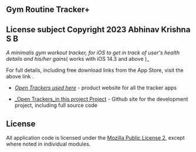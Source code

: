 ## Gym Routine Tracker+
## License subject Copyright 2023 Abhinav Krishna S B
_A minimalis  gym workout tracker, for iOS to get in track of user's health details and his/her gains_( works with iOS 14.3 and above )_

For full details, including free download links from the App Store, visit the above link .

* [_Open Trackers used here_](https://open-trackers.github.io) - product website for all the tracker apps
  
* [_Open Trackers_in this project Project](https://github.com/open-trackers) - Github site for the development project, including full source code

## License
All application code is licensed under the [Mozilla Public License 2](https://www.mozilla.org/en-US/MPL/2.0/), except where noted in individual modules.
